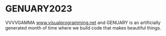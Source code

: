 # GENUARY2023
VVVVGAMMA www.visualprogramming.net and GENUARY is an artificially generated month of time where we build code that makes beautiful things.

